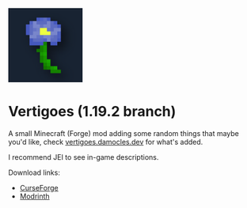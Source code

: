 <img src="src/main/resources/logo.png" style="width: 150px;" alt="Vertigoes myosotis logo">

# Vertigoes (1.19.2 branch)
A small Minecraft (Forge) mod adding some random things that maybe you'd like, check [vertigoes.damocles.dev](https://vertigoes.damocles.dev) for what's added.

I recommend JEI to see in-game descriptions.

Download links:
- [CurseForge](https://www.curseforge.com/minecraft/mc-mods/vertigoes)
- [Modrinth](https://modrinth.com/mod/vertigoes)
